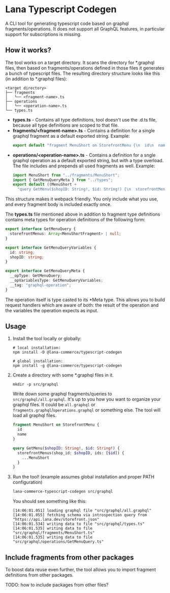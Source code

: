 # Lana Typescript Codegen

A CLI tool for generating typescript code based on graphql fragments/operations. It does not support all GraphQL features, in particular support for subscriptions is missing.

## How it works?

The tool works on a target directory. It scans the directory for \*.graphql files, then based on fragments/operations defined in those files it generates a bunch of typescript files. The resulting directory structure looks like this (in addition to \*.graphql files):

```
<target directory>
├── fragments
│   └── <fragment-name>.ts
├── operations
│   └── <operation-name>.ts
└── types.ts

```

- **types.ts** - Contains all type definitions, tool doesn't use the .d.ts file, because all type definitions are scoped to that file.
- **fragments/&lt;fragment-name&gt;.ts** - Contains a definition for a single graphql fragment as a default exported string. Example:
  ```typescript
  export default "fragment MenuShort on StorefrontMenu {\n  id\n  name\n}\n";
  ```
- **operations/&lt;operation-name&gt;.ts** - Contains a definition for a sngle graphql operation as a default exported string, but with a type overload. The file includes and prepends all used fragments as well. Example:
  ```typescript
  import MenuShort from "../fragments/MenuShort";
  import { GetMenuQueryMeta } from "../types";
  export default ((MenuShort +
    "query GetMenu($shopID: String!, $id: String!) {\n  storefrontMenus(shop_id: $shopID, ids: [$id]) {\n    ...MenuShort\n  }\n}") as unknown) as GetMenuQueryMeta;
  ```

This structure makes it webpack friendly. You only include what you use, and every fragment body is included exactly once.

The **types.ts** file mentioned above in addition to fragment type definitions contains meta types for operation definitions of the following form:

```typescript
export interface GetMenuQuery {
  storefrontMenus: Array<MenuShortFragment> | null;
}

export interface GetMenuQueryVariables {
  id: string;
  shopID: string;
}

export interface GetMenuQueryMeta {
  __opType: GetMenuQuery;
  __opVariablesType: GetMenuQueryVariables;
  __tag: "graphql-operation";
}
```

The operation itself is type casted to its \*Meta type. This allows you to build request handlers which are aware of both: the result of the operation and the variables the operation expects as input.

## Usage

1. Install the tool locally or globally:

   ```shell
   # local installation:
   npm install -D @lana-commerce/typescript-codegen

   # global installation:
   npm install -g @lana-commerce/typescript-codegen
   ```

2. Create a directory with some \*.graphql files in it.

   ```shell
   mkdir -p src/graphql
   ```

   Write down some graphql fragments/queries to `src/graphql/all.graphql`. It's up to you how you want to organize your graphql files. It could be `all.graphql` or `fragments.graphql`/`operations.graphql` or something else. The tool will load all graphql files.

   ```graphql
   fragment MenuShort on StorefrontMenu {
     id
     name
   }

   query GetMenu($shopID: String!, $id: String!) {
     storefrontMenus(shop_id: $shopID, ids: [$id]) {
       ...MenuShort
     }
   }
   ```

3. Run the tool! (example assumes global installation and proper PATH configuration)

   ```sh
   lana-commerce-typescript-codegen src/graphql
   ```

   You should see something like this:

   ```
   [14:06:01.051] loading graphql file "src/graphql/all.graphql"
   [14:06:01.055] fetching schema via introspection query from "https://api.lana.dev/storefront.json"
   [14:06:01.534] writing data to file "src/graphql/types.ts"
   [14:06:01.535] writing data to file "src/graphql/fragments/MenuShort.ts"
   [14:06:01.535] writing data to file "src/graphql/operations/GetMenuQuery.ts"
   ```

## Include fragments from other packages

To boost data reuse even further, the tool allows you to import fragment definitions from other packages.

TODO: how to include packages from other files?
